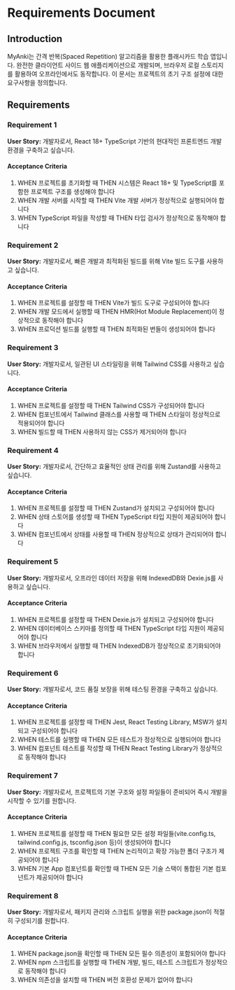 # Requirements Document

## Introduction

MyAnki는 간격 반복(Spaced Repetition) 알고리즘을 활용한 플래시카드 학습 앱입니다. 완전한 클라이언트 사이드 웹 애플리케이션으로 개발되며, 브라우저 로컬 스토리지를 활용하여 오프라인에서도 동작합니다. 이 문서는 프로젝트의 초기 구조 설정에 대한 요구사항을 정의합니다.

## Requirements

### Requirement 1

**User Story:** 개발자로서, React 18+ TypeScript 기반의 현대적인 프론트엔드 개발 환경을 구축하고 싶습니다.

#### Acceptance Criteria

1. WHEN 프로젝트를 초기화할 때 THEN 시스템은 React 18+ 및 TypeScript를 포함한 프로젝트 구조를 생성해야 합니다
2. WHEN 개발 서버를 시작할 때 THEN Vite 개발 서버가 정상적으로 실행되어야 합니다
3. WHEN TypeScript 파일을 작성할 때 THEN 타입 검사가 정상적으로 동작해야 합니다

### Requirement 2

**User Story:** 개발자로서, 빠른 개발과 최적화된 빌드를 위해 Vite 빌드 도구를 사용하고 싶습니다.

#### Acceptance Criteria

1. WHEN 프로젝트를 설정할 때 THEN Vite가 빌드 도구로 구성되어야 합니다
2. WHEN 개발 모드에서 실행할 때 THEN HMR(Hot Module Replacement)이 정상적으로 동작해야 합니다
3. WHEN 프로덕션 빌드를 실행할 때 THEN 최적화된 번들이 생성되어야 합니다

### Requirement 3

**User Story:** 개발자로서, 일관된 UI 스타일링을 위해 Tailwind CSS를 사용하고 싶습니다.

#### Acceptance Criteria

1. WHEN 프로젝트를 설정할 때 THEN Tailwind CSS가 구성되어야 합니다
2. WHEN 컴포넌트에서 Tailwind 클래스를 사용할 때 THEN 스타일이 정상적으로 적용되어야 합니다
3. WHEN 빌드할 때 THEN 사용하지 않는 CSS가 제거되어야 합니다

### Requirement 4

**User Story:** 개발자로서, 간단하고 효율적인 상태 관리를 위해 Zustand를 사용하고 싶습니다.

#### Acceptance Criteria

1. WHEN 프로젝트를 설정할 때 THEN Zustand가 설치되고 구성되어야 합니다
2. WHEN 상태 스토어를 생성할 때 THEN TypeScript 타입 지원이 제공되어야 합니다
3. WHEN 컴포넌트에서 상태를 사용할 때 THEN 정상적으로 상태가 관리되어야 합니다

### Requirement 5

**User Story:** 개발자로서, 오프라인 데이터 저장을 위해 IndexedDB와 Dexie.js를 사용하고 싶습니다.

#### Acceptance Criteria

1. WHEN 프로젝트를 설정할 때 THEN Dexie.js가 설치되고 구성되어야 합니다
2. WHEN 데이터베이스 스키마를 정의할 때 THEN TypeScript 타입 지원이 제공되어야 합니다
3. WHEN 브라우저에서 실행할 때 THEN IndexedDB가 정상적으로 초기화되어야 합니다

### Requirement 6

**User Story:** 개발자로서, 코드 품질 보장을 위해 테스팅 환경을 구축하고 싶습니다.

#### Acceptance Criteria

1. WHEN 프로젝트를 설정할 때 THEN Jest, React Testing Library, MSW가 설치되고 구성되어야 합니다
2. WHEN 테스트를 실행할 때 THEN 모든 테스트가 정상적으로 실행되어야 합니다
3. WHEN 컴포넌트 테스트를 작성할 때 THEN React Testing Library가 정상적으로 동작해야 합니다

### Requirement 7

**User Story:** 개발자로서, 프로젝트의 기본 구조와 설정 파일들이 준비되어 즉시 개발을 시작할 수 있기를 원합니다.

#### Acceptance Criteria

1. WHEN 프로젝트를 설정할 때 THEN 필요한 모든 설정 파일들(vite.config.ts, tailwind.config.js, tsconfig.json 등)이 생성되어야 합니다
2. WHEN 프로젝트 구조를 확인할 때 THEN 논리적이고 확장 가능한 폴더 구조가 제공되어야 합니다
3. WHEN 기본 App 컴포넌트를 확인할 때 THEN 모든 기술 스택이 통합된 기본 컴포넌트가 제공되어야 합니다

### Requirement 8

**User Story:** 개발자로서, 패키지 관리와 스크립트 실행을 위한 package.json이 적절히 구성되기를 원합니다.

#### Acceptance Criteria

1. WHEN package.json을 확인할 때 THEN 모든 필수 의존성이 포함되어야 합니다
2. WHEN npm 스크립트를 실행할 때 THEN 개발, 빌드, 테스트 스크립트가 정상적으로 동작해야 합니다
3. WHEN 의존성을 설치할 때 THEN 버전 호환성 문제가 없어야 합니다